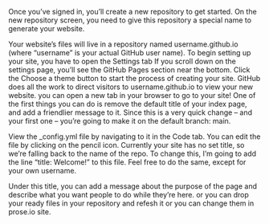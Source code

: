 Once you’ve signed in, you’ll create a new repository to get started.
On the new repository screen, you need to give this repository a special name to generate your website.

Your website’s files will live in a repository named username.github.io (where “username” is your actual GitHub user name). To begin setting up your site, you have to open the Settings tab
If you scroll down on the settings page, you’ll see the GitHub Pages section near the bottom. Click the Choose a theme button to start the process of creating your site.
GitHub does all the work to direct visitors to username.github.io to view your new website. you can open a new tab in your browser to go to your site!
One of the first things you can do is remove the default title of your index page, and add a friendlier message to it. Since this is a very quick change – and your first one – you’re going to make it on the default branch: main.

View the _config.yml file by navigating to it in the Code tab. You can edit the file by clicking on the pencil icon.
Currently your site has no set title, so we’re falling back to the name of the repo. To change this, I’m going to add the line “title: Welcome!” to this file. Feel free to do the same, except for your own username.

Under this title, you can add a message about the purpose of the page and describe what you want people to do while they’re here.
or you can drop your ready files in your repository and refesh it or you can change them in prose.io site.
